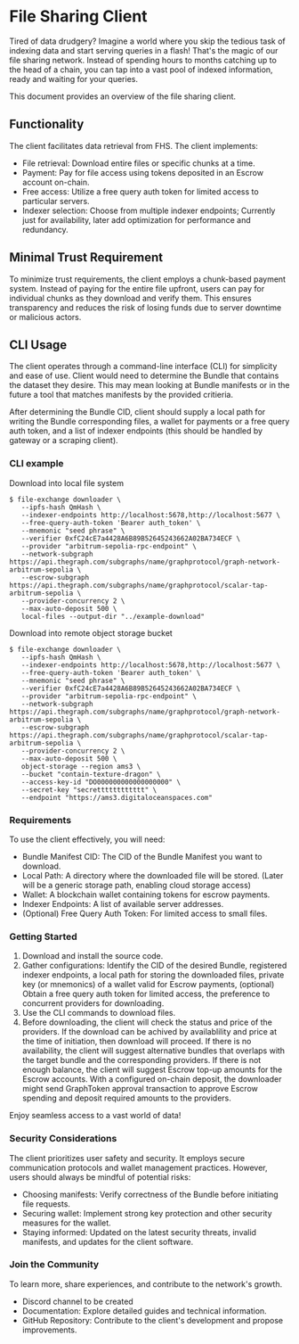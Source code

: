 # File Sharing Client

Tired of data drudgery? Imagine a world where you skip the tedious task of indexing data and start serving queries in a flash! That's the magic of our file sharing network. Instead of spending hours to months catching up to the head of a chain, you can tap into a vast pool of indexed information, ready and waiting for your queries. 

This document provides an overview of the file sharing client.

## Functionality

The client facilitates data retrieval from FHS. The client implements:

- File retrieval: Download entire files or specific chunks at a time.
- Payment: Pay for file access using tokens deposited in an Escrow account on-chain.
- Free access: Utilize a free query auth token for limited access to particular servers.
- Indexer selection: Choose from multiple indexer endpoints; Currently just for availability, later add optimization for performance and redundancy.

## Minimal Trust Requirement

To minimize trust requirements, the client employs a chunk-based payment system. Instead of paying for the entire file upfront, users can pay for individual chunks as they download and verify them. This ensures transparency and reduces the risk of losing funds due to server downtime or malicious actors.

## CLI Usage

The client operates through a command-line interface (CLI) for simplicity and ease of use. Client would need to determine the Bundle that contains the dataset they desire. This may mean looking at Bundle manifests or in the future a tool that matches manifests by the provided critieria. 

After determining the Bundle CID, client should supply a local path for writing the Bundle corresponding files, a wallet for payments or a free query auth token, and a list of indexer endpoints (this should be handled by gateway or a scraping client).

### CLI example

Download into local file system

```
$ file-exchange downloader \
   --ipfs-hash QmHash \
   --indexer-endpoints http://localhost:5678,http://localhost:5677 \
   --free-query-auth-token 'Bearer auth_token' \
   --mnemonic "seed phrase" \
   --verifier 0xfC24cE7a4428A6B89B52645243662A02BA734ECF \
   --provider "arbitrum-sepolia-rpc-endpoint" \
   --network-subgraph https://api.thegraph.com/subgraphs/name/graphprotocol/graph-network-arbitrum-sepolia \
   --escrow-subgraph https://api.thegraph.com/subgraphs/name/graphprotocol/scalar-tap-arbitrum-sepolia \
   --provider-concurrency 2 \
   --max-auto-deposit 500 \
   local-files --output-dir "../example-download"
```

Download into remote object storage bucket

```
$ file-exchange downloader \
   --ipfs-hash QmHash \
   --indexer-endpoints http://localhost:5678,http://localhost:5677 \
   --free-query-auth-token 'Bearer auth_token' \
   --mnemonic "seed phrase" \
   --verifier 0xfC24cE7a4428A6B89B52645243662A02BA734ECF \
   --provider "arbitrum-sepolia-rpc-endpoint" \
   --network-subgraph https://api.thegraph.com/subgraphs/name/graphprotocol/graph-network-arbitrum-sepolia \
   --escrow-subgraph https://api.thegraph.com/subgraphs/name/graphprotocol/scalar-tap-arbitrum-sepolia \
   --provider-concurrency 2 \
   --max-auto-deposit 500 \
   object-storage --region ams3 \
   --bucket "contain-texture-dragon" \
   --access-key-id "DO000000000000000000" \
   --secret-key "secretttttttttttt" \
   --endpoint "https://ams3.digitaloceanspaces.com"
```

### Requirements

To use the client effectively, you will need:

- Bundle Manifest CID: The CID of the Bundle Manifest you want to download.
- Local Path: A directory where the downloaded file will be stored. (Later will be a generic storage path, enabling cloud storage access)
- Wallet: A blockchain wallet containing tokens for escrow payments.
- Indexer Endpoints: A list of available server addresses.
- (Optional) Free Query Auth Token: For limited access to small files.

### Getting Started

1. Download and install the source code.
2. Gather configurations: Identify the CID of the desired Bundle, registered indexer endpoints, a local path for storing the downloaded files, private key (or mnemonics) of a wallet valid for Escrow payments, (optional) Obtain a free query auth token for limited access, the preference to concurrent providers for downloading.
3. Use the CLI commands to download files.
4. Before downloading, the client will check the status and price of the providers. If the download can be achived by availablility and price at the time of initiation, then download will proceed. If there is no availability, the client will suggest alternative bundles that overlaps with the target bundle and the corresponding providers. If there is not enough balance, the client will suggest Escrow top-up amounts for the Escrow accounts. With a configured on-chain deposit, the downloader might send GraphToken approval transaction to approve Escrow spending and deposit required amounts to the providers.  

Enjoy seamless access to a vast world of data!

### Security Considerations

The client prioritizes user safety and security. It employs secure communication protocols and wallet management practices. However, users should always be mindful of potential risks:

- Choosing manifests: Verify correctness of the Bundle before initiating file requests.
- Securing wallet: Implement strong key protection and other security measures for the wallet.
- Staying informed: Updated on the latest security threats, invalid manifests, and updates for the client software.

### Join the Community

To learn more, share experiences, and contribute to the network's growth.

- Discord channel to be created
- Documentation: Explore detailed guides and technical information.
- GitHub Repository: Contribute to the client's development and propose improvements.

